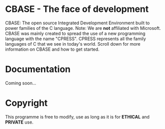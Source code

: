 # CBASE - The face of development
CBASE: The open source Integrated Development Environment built to power families of the C language. Note: We are **not** affiliated with Microsoft. CBASE was mainly created to spread the use of a new programming language with the name "CPRESS". CPRESS represents all the family languages of C that we see in today's world. Scroll down for more information on CBASE and how to get started.

# Documentation

Coming soon...

# Copyright

This programme is free to modify, use as long as it is for **ETHICAL** and **PRIVATE** use.
